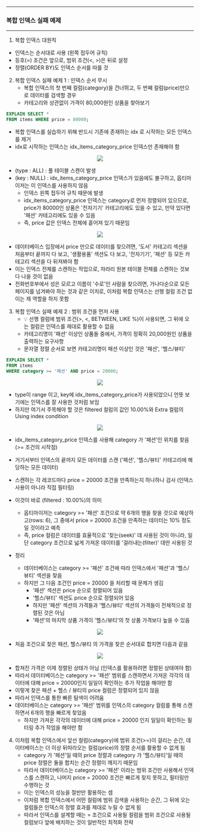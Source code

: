 -----
### 복합 인덱스 실패 예제
-----
1. 복합 인덱스 대원칙
  - 인덱스는 순서대로 사용 (왼쪽 접두어 규칙)
  - 등호(=) 조건은 앞으로, 범위 조건(<, >)은 뒤로 설정
  - 정렬(ORDER BY)도 인덱스 순서를 따를 것

2. 복합 인덱스 실패 예제 1 : 인덱스 순서 무시
   - 복합 인덱스의 첫 번째 컬럼(category)을 건너뛰고, 두 번째 컬럼(price)만으로 데이터를 검색할 경우
   - 카테고리와 상관없이 가격이 80,000원인 상품을 찾아보기
```sql
EXPLAIN SELECT *
FROM items WHERE price = 80000;
```
   - 복합 인덱스를 실습하기 위해 반드시 기존에 존재하는 idx 로 시작하는 모든 인덱스를 제거
   - idx로 시작하는 인덱스는 idx_items_category_price 인덱스만 존재해야 함

<div align="center">
<img src="https://github.com/user-attachments/assets/8a93b6a7-ee5f-4c0f-97a2-bb16e2647409">
</div>

   - (type : ALL) : 풀 테이블 스캔이 발생
   - (key : NULL) : idx_items_category_price 인덱스가 있음에도 불구하고, 옵티마이저는 이 인덱스를 사용하지 않음
     + 인덱스 왼쪽 접두어 규칙 때문에 발생
     + idx_items_category_price 인덱스는 category로 먼저 정렬되어 있으므로, price가 80000인 상품은 '전자기기' 카테고리에도 있을 수 있고, 만약 있다면 '패션' 카테고리에도 있을 수 있음
     + 즉, price 값은 인덱스 전체에 흩어져 있기 때문임
<div align="center">
<img src="https://github.com/user-attachments/assets/466d1d31-f0c9-492a-9bfc-ca8ffe3d4b4c">
</div>

   - 데이터베이스 입장에서 price 만으로 데이터를 찾으려면, '도서' 카테고리 섹션을 처음부터 끝까지 다 보고, '생활용품' 섹션도 다 보고, '전자기기', '패션' 등 모든 카테고리 섹션을 다 뒤져봐야 함
   - 이는 인덱스 전체를 스캔하는 작업으로, 차라리 원본 테이블 전체를 스캔하는 것보다 나을 것이 없음
   - 전화번호부에서 성은 모르고 이름이 '수로'인 사람을 찾으려면, 가나다순으로 모든 페이지를 넘겨봐야 하는 것과 같은 이치로, 이처럼 복합 인덱스는 선행 컬럼 조건 없이는 제 역할을 하지 못함

3. 복합 인덱스 실패 예제 2 : 범위 조건을 먼저 사용
   - 💡 선행 컬럼에 범위 조건(>, <, BETWEEN, LIKE %)이 사용되면, 그 뒤에 오는 컬럼은 인덱스를 제대로 활용할 수 없음
   - 카테고리명이 '패션' 이상인 상품들 중에서, 가격이 정확히 20,000원인 상품을 출력하는 요구사항
   - 문자열 정렬 순서로 보면 카테고리명이 패션 이상인 것은 '패션', '헬스/뷰티'
```sql
EXPLAIN SELECT *
FROM items
WHERE category >= '패션' AND price = 20000;
```
<div align="center">
<img src="https://github.com/user-attachments/assets/3609fb71-6ade-4b29-8f72-8820edecfe37">
</div>

   - type이 range 이고, key에 idx_items_category_price가 사용되었으니 언뜻 보기에는 인덱스를 잘 사용한 것처럼 보임
   - 하지만 여기서 주목해야 할 것은 filtered 컬럼의 값인 10.00%와 Extra 컬럼의 Using index condition
<div align="center">
<img src="https://github.com/user-attachments/assets/1f3d09eb-a813-4284-a71f-7693c5c709cc">
</div>

   - idx_items_category_price 인덱스를 사용해 category 가 '패션'인 위치를 찾음 (>= 조건의 시작점)
   - 거기서부터 인덱스의 끝까지 모든 데이터를 스캔 ('패션', '헬스/뷰티' 카테고리에 해당하는 모든 데이터)
   - 스캔하는 각 레코드마다 price = 20000 조건을 만족하는지 하나하나 검사 (인덱스 사용이 아니라 직접 필터링)
   - 이것이 바로 (filtered : 10.00%)의 의미
     + 옵티마이저는 category >= '패션' 조건으로 약 6개의 행을 찾을 것으로 예상하고(rows: 6), 그 중에서 price = 20000 조건을 만족하는 데이터는 10% 정도일 것이라고 예측
     + 즉, price 컬럼은 데이터를 효율적으로 '찾는(seek)' 데 사용된 것이 아니라, 일단 category 조건으로 넓게 가져온 데이터를 '걸러내는(filter)' 데만 사용된 것

   - 정리
     + 데이터베이스는 category >= '패션' 조건에 따라 인덱스에서 '패션'과 '헬스/뷰티' 섹션을 찾음
     + 하지만 그 다음 조건인 price = 20000 을 처리할 때 문제가 생김
       * '패션' 섹션은 price 순으로 정렬되어 있음
       * '헬스/뷰티' 섹션도 price 순으로 정렬되어 있음
       * 하지만 '패션' 섹션의 가격들과 '헬스/뷰티' 섹션의 가격들이 전체적으로 정렬된 것은 아님
       * '패션'의 마지막 상품 가격이 '헬스/뷰티'의 첫 상품 가격보다 높을 수 있음
<div align="center">
<img src="https://github.com/user-attachments/assets/79fcbedb-7205-4cdf-8291-c7d6c7ddacfe">
</div>

   - 처음 조건으로 찾은 패션, 헬스/뷰티 의 가격을 찾은 순서대로 합치면 다음과 같음
<div align="center">
<img src="https://github.com/user-attachments/assets/1f0c5a1d-d264-4d68-bf52-b8a9181fb4e8">
</div>

   - 합쳐진 가격은 이제 정렬된 상태가 아님 (인덱스를 활용하려면 정렬된 상태여야 함)
   - 따라서 데이터베이스는 category >= '패션' 범위를 스캔하면서 가져온 각각의 데이터에 대해 price = 20000인지 일일이 확인하는 추가 작업을 해야만 함
   - 이렇게 찾은 패션 + 헬스 / 뷰티의 price 컬럼은 정렬되어 있지 않음
   - 따라서 인덱스를 통한 빠른 탐색이 어려움
   - 데이터베이스는 category >= '패션' 범위를 인덱스의 category 컬럼를 통해 스캔하면서 6개의 행을 빠르게 찾았음
     + 하지만 가져온 각각의 데이터에 대해 price = 20000 인지 일일이 확인하는 필터링 추가 작업을 해야만 함

4. 이처럼 복합 인덱스에서 앞선 컬럼(category)에 범위 조건(>=)이 걸리는 순간, 데이터베이스는 더 이상 뒤따라오는 컬럼(price)의 정렬 순서를 활용할 수 없게 됨
   - category 가 '패션'일 때의 price 정렬과 category 가 '헬스/뷰티'일 때의 price 정렬은 둘을 합치는 순간 정렬이 깨지기 때문임
   - 따라서 데이터베이스는 category >= '패션' 이라는 범위 조건만 사용해서 인덱스를 스캔하고, 나머지 price = 20000 조건은 빠르게 찾지 못하고, 필터링만 수행하는 것
   - 이는 인덱스의 성능을 절반만 활용하는 셈
   - 이처럼 복합 인덱스에서 어떤 컬럼에 범위 검색을 사용하는 순간, 그 뒤에 오는 컬럼들은 인덱스의 정렬 효과를 제대로 누릴 수 없게 됨
   - 따라서 인덱스를 설계할 때는 = 조건으로 사용될 컬럼을 범위 조건으로 사용될 컬럼보다 앞에 배치하는 것이 일반적인 최적화 전략
